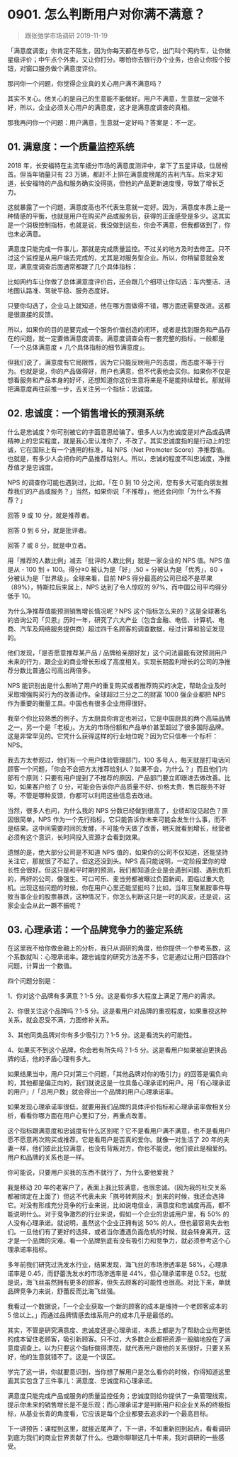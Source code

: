 # 0901. 怎么判断用户对你满不满意？
> 跟张弛学市场调研
2019-11-19

「满意度调查」你肯定不陌生，因为你每天都在参与它，出门叫个网约车，让你做星级评价；中午点个外卖，又让你打分。哪怕你去银行办个业务，也会让你按个按钮，对窗口服务做个满意度评价。

那问你一个问题，你觉得企业真的关心用户满不满意吗？

其实不关心。他关心的是自己的生意能不能做好。用户不满意，生意就一定做不好，所以，企业必须关心用户的满意度，这才是满意度调查的真相。

那我再问你一个问题：用户满意，生意就一定好吗？答案是：不一定。

## 01. 满意度：一个质量监控系统

2018 年，长安福特在主流车细分市场的满意度测评中，拿下了五星评级，位居榜首。但当年销量只有 23 万辆，都赶不上排在满意度榜尾的吉利汽车。后来才知道，长安福特的产品和服务确实没得挑，但他的产品更新速度慢，导致了增长乏力。

这就暴露了一个问题，满意度高也不代表生意就一定好。因为，满意度本质上是一种情感的平衡，也就是用户在购买产品或服务后，获得的正面感受是多少。这其实是一个消极控制指标，也就是说，我没做到这些，你会不满意，但我都做到了，你也未必满意。

满意度只能完成一件事儿，那就是完成质量监控。不过关的地方及时去修正。只不过这个监控是从用户端去完成的，尤其是对服务型企业。所以，你稍留意就会发现，满意度调查后面通常都跟了几个具体指标：

比如网约车让你做了总体满意度评价后，还会跟几个细项让你勾选：车内整洁、活地图认路准、驾驶平稳、服务态度好。

只要你勾选了，企业马上就知道，他在哪方面做得不错，哪方面还需要改进。这都是很直接的反馈。

所以，如果你的目的是要完成一个服务价值创造的闭环，或者是找到服务和产品存在的问题，就一定要做满意度调查。满意度调查会有一套完整的指标，一般都是「一个总体满意度 + 几个具体指标的细节满意度」。

但我们说了，满意度有它局限性，因为它只能反映用户的态度，而态度不等于行为。也就是说，你的产品做得好，用户也满意，但不代表他会买你。如果你不仅是想看服务和产品本身的好坏，还想知道你这份生意将来是不是能持续增长。那就得把满意度再往前推一步，去关注另一个指标：忠诚度。

## 02. 忠诚度：一个销售增长的预测系统

什么是忠诚度？你可别被它的字面意思给骗了。很多人以为忠诚度是对产品或品牌精神上的忠实程度，就是我心里认准你了，不改了。其实忠诚度指的是行动上的忠诚，它在国际上有一个通用的标准，叫 NPS（Net Promoter Score）净推荐值。也就是，有多少人会把你的产品推荐给别人。所以，忠诚的程度不叫忠诚度，净推荐值才是忠诚度。

NPS 的调查你可能也遇到过，比如，「在 0 到 10 分之间，您有多大可能向朋友推荐我们的产品或服务？」当然，如果你说「不推荐」，他还会问你「为什么不推荐？」

回答 9 或 10 分，就是推荐者。

回答 0 到 6 分，就是批评者。

回答 7 或 8 分，就是中立者。

用「推荐的人数比例」减去「批评的人数比例」就是一家企业的 NPS 值。NPS 值是从 - 100 到 + 100。得分≥0 被认为是「好」,50 + 分被认为是「优秀」，80 + 分被认为是「世界级」。全球来看，目前 NPS 得分最高的公司已经不是苹果（89%），特斯拉后来居上，NPS 达到了令人惊叹的 97%，而中国公司平均得分低于 10。

为什么净推荐值能预测销售增长情况呢？NPS 这个指标怎么来的？这是全球著名的咨询公司「贝恩」历时一年，研究了六大产业（包含金融、电信、计算机、电商、汽车及网络服务提供商）超过四千名顾客的调查数据，经过计算和验证发现的。

他们发现，「是否愿意推荐某产品 / 品牌给亲朋好友」这个问法最能有效预测用户未来的行为，跟企业的商业增长形成了高度相关。实现长期盈利增长的公司的净推荐分数比普通公司高出两倍多。

NPS 能识别出是什么影响了用户的重复购买或者推荐购买的决定，帮助企业及时采取增强购买行为的改善动作。全球超过三分之二的财富 1000 强企业都把 NPS 作为重要的衡量工具。中国也有很多企业用得很好。

我举个你比较熟悉的例子。方太厨具你肯定也听过，它是中国厨具的两个高端品牌之一，另一个是「老板」。方太的市场份额和产品单价甚至超过了很多国际品牌。这是非常罕见的。它凭什么获得这样的行业地位呢？因为它只信奉一个标杆：NPS。

我去方太参观过，他们有一个用户体验管理部门，100 多号人，每天就是打电话问顾客一个问题，「你会不会把方太推荐给别人？如果不会，为什么？」而且他们内部有个原则：只要有用户提到了不推荐的原因，产品部门要立即跟进去做改善。比如，如果客户给了 0 分，可能会告诉你产品质量不好、价格太贵、售后服务不好等。不管是哪种反馈，你都可以利用这些信息去改进。

当然，很多人也问，为什么我的 NPS 分数已经做到很高了，业绩却没见起色？原因很简单，NPS 作为一个先行指标，它只能告诉你未来可能会发生什么事，而不是结果。这中间需要时间的发酵，不可能今天做了改善，明天就看到增长，经营者必须有这个意识，长时间投入资源才会看到效果。

遗憾的是，绝大部分公司是不知道 NPS 值的，如果你的公司不仅知道，还能坚持关注它，那就很了不起了。但这还没到头。NPS 高只能说明，一定阶段里你的增长性会很好。但这只是和平时期的预测，我们都知道企业是会遇到问题、遇到危机的，再好的公司，像强生、可口可乐、麦当劳都被曝过负面新闻，面临过重大危机。出现这些问题的时候，你在用户心里还能坚挺吗？比如，当年三聚氰胺事件导致当事企业的股票暴跌，这种情况下，你怎么判断这只是一时的风波，还是说，这家企业会从此一蹶不振呢？

## 03. 心理承诺：一个品牌竞争力的鉴定系统

在这里我不给你做金融上的分析，我只从调研的角度，给你提供一个参考系数，这个系数就叫：心理承诺率。跟忠诚度的研究方法差不多，它是通过让用户回答四个问题，计算出一个数值。

四个问题分别是：

1、你对这个品牌有多满意？1-5 分。这是看你多大程度上满足了用户的需求。

2、你很关注这个品牌吗？1-5 分。这是看用户对品牌的重视程度，如果重视这种关系，就会忍受不满，力图修补关系。

3、其他同类品牌对你有多少吸引力？1-5 分。这是看流失的可能性。

4、如果买不到这个品牌，你会若有所失吗？1-5 分。这是看用户如果被迫更换品牌的话，他的矛盾心理有多大。

如果结果当中，用户只对第三个问题，「其他品牌对你的吸引力」的回答是偏负向的，其他都是偏正向的，我们就说这是一位具备心理承诺的用户。用「有心理承诺的用户」/「总用户数」就会得出一个品牌的用户心理承诺率。

如果发现心理承诺率很低，就要用我们品牌的具体评价指标和心理承诺率做相关分析，看看你哪方面在用户心里扣了分，再重点改善。

这个指标跟满意度和忠诚度有什么区别呢？它不是看用户满不满意，也不是看用户愿不愿意再次购买或推荐。它是看用户是否真的爱你。就像一对生活了 20 年的夫妻一样，他们彼此比较满意，也没有背叛对方，你也不能说，他们彼此是相爱的。用户和品牌的关系也是一样。

你可能说，只要用户买我的东西不就行了，为什么要他爱我？

我是移动 20 年的老客户了，表面上我比较满意，也很忠诚。（因为我的社交关系都被绑定在上面了）但这不代表未来「携号转网技术」到来的时候，我还会选择它。对没有形成充分竞争的行业来说，比如说电信业，满意度和忠诚度再高，都不能说明什么。对于竞争激烈的行业来说，假如一个企业的忠诚用户里，有 50% 的人没有心理承诺。就说明，虽然这个企业正拥有这 50% 的人，但也最容易失去他们。一旦他们有了更好的选择，或者当你遭遇负面危机的时候，就会转身离开。这才是一个品牌的灾难。看一个品牌到底有没有吸引力和竞争力，就必须参考这个心理承诺率指标。

多年前我们研究过洗发水行业，结果发现，海飞丝的市场渗透率是 58%，心理承诺率是 0.45，而舒蕾洗发水的市场渗透率是 44%，但心理承诺率是 0.52。也就是说，海飞丝虽然拥有更多的顾客，但失去顾客的可能性也很高。对比下来，单就品牌竞争力来说，舒蕾反而比海飞丝强。

我看过一个数据说，「一个企业获取一个新的顾客的成本是维持一个老顾客成本的 5 倍以上。」而通过品牌情感去维系用户的成本几乎是最低的。

其实，不管是研究满意度、忠诚度还是心理承诺，本质上都是为了帮助企业用更低的成本留住老顾客，吸引新顾客。只不过，大多数企业都把资源一股脑地投在了满意度调查上。以为只要这个指标做得漂亮，就代表用户跟他的关系很好，只要关系好，他的生意就错不了。这是一个误区。

学完了这一讲，你就要意识到，当你想了解用户是怎么看你的时候，你得知道这里面其实包含了三件事儿：满意度、忠诚度和心理承诺。

满意度只能完成产品或服务的质量监控任务；忠诚度则给你提供了一条管理线索，提示你未来的销售增长是不是乐观；而心理承诺才是判断用户和企业关系的终极指标，从基业长青的角度看，它应该是每个企业都要去追求的一个最高目标。

下一讲预告：课程到这里，就接近尾声了，下一讲，不如重新回到起点，看看调研到底为我们的商业世界贡献了什么。也跟你聊聊这几十年来，我对调研的一些感受。
